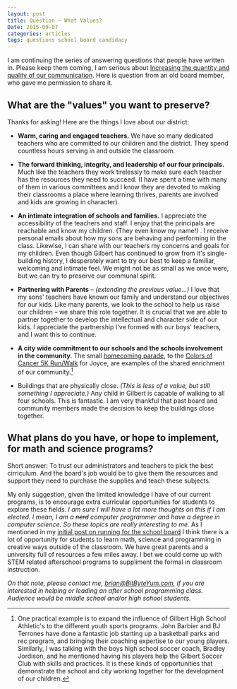 ```yaml
---
layout: post
title: Question – What Values?
Date: 2015-09-07
categories: articles
tags: questions school board candidacy
---
```


<style type="text/css">
  #post h2 {
    text-align: left;
    text-transform: none;
    border-bottom:2px solid #666;
    border-top:2px solid #666;
    padding: 1rem;
  }
</style>

I am continuing the series of answering questions that people have written in. Please keep them coming, I am serious about [Increasing the quantity and quality of our communication](/projects/gilbert-school-board/). Here is question from an old board member, who gave me permission to share it.

## What are the "values" you want to preserve?

Thanks for asking! Here are the things I love about our district:

* **Warm, caring and engaged teachers.** We have so many dedicated teachers who are committed to our children and the district. They spend countless hours serving in and outside the classroom.

* **The forward thinking, integrity, and leadership of our four principals.** Much like the teachers they work tirelessly to make sure each teacher has the resources they need to succeed. (I have spent a time with many of them in various committees and I know they are devoted to making their classrooms a place where learning thrives, parents are involved and kids are growing in character).

* **An intimate integration of schools and families.** I appreciate the accessibility of the teachers and staff. I enjoy that the principals are reachable and know my children. (They even know my name!) . I receive personal emails about how my sons are behaving and performing in the class. Likewise, I can share with our teachers my concerns and goals for my children. Even though Gilbert has continued to grow from it's single-building history, I desperately want to try our best to keep a familiar, welcoming and intimate feel. We might not be as small as we once were, but we can try to preserve our communal spirit.

* **Partnering with Parents** – _(extending the previous value...)_ I love that my sons' teachers have known our family and understand our objectives for our kids. Like many parents, we look to the school to help us raise our children – we share this role together. It is crucial that we are able to partner together to develop the intellectual and character side of our kids. I appreciate the partnership I've formed with our boys' teachers, and I want this to continue.

* **A city wide commitment to our schools and the schools involvement in the community.** The small [homecoming parade](http://hoisc.org/news-and-updates/2014/9/25/gilbert-homecoming-parade-tonight), to the [Colors of Cancer 5K Run/Walk](http://amesrunners.org/ames-runnin-stuff-sep-19th-sep-26th-from-waldo/) for Joyce, are examples of the shared enrichment of our community.[^soccer-example]

* Buildings that are physically close. _(This is less of a value, but still something I appreciate.)_ Any child in Gilbert is capable of walking to all four schools. This is fantastic. I am very thankful that past board and community members made the decision to keep the buildings close together.

## What plans do you have, or hope to implement, for math and science programs?

Short answer: To trust our administrators and teachers to pick the best cirriculum. And the board's job would be to give them the resources and support they need to purchase the supplies and teach these subjects.

My only suggestion, given the limited knowledge I have of our current programs, is to encourage extra curricular opportunities for students to explore these fields. _I am sure I will have a lot more thoughts on this if I am elected. I mean, I am a <s>nerd</s> computer programmer and have a degree in computer science. So these topics are really interesting to me._  As I mentioned in my [initial post on running for the school board](/projects/gilbert-school-board) I think there is a lot of opportunity for students to learn math, science and programming in creative ways outside of the classroom. We have great parents and a university full of resources a few miles away. I bet we could come up with STEM related afterschool programs to suppliment the formal in classroom instruction.

_On that note, please contact me, [brian@BitByteYum.com](mailto:brian@bitbyteyum.com), if you are interested in helping or leading an after school programming class. Audience would be middle school and/or high school students._


[^soccer-example]: One practical example is to expand the influence of Gilbert High School Athletic's to the different youth sports programs. John Barbier and BJ Terrones have done a fantastic job starting up a basketball parks and rec program, and bringing their coaching expertise to our young players. Similarly, I was talking with the boys high school soccer coach, Bradley Jordison, and he mentioned having his players help the Gilbert Soccer Club with skills and practices. It is these kinds of opportunities that demonstrate the school and city working together for the development of our children.